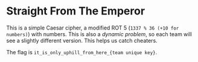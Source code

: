 # Straight From The Emperor

This is a simple Caesar cipher, a modified ROT 5 (`1337 % 36 (+10 for numbers)`) with numbers. This is also a _dynamic problem_, so each team will see a slightly different version. This helps us catch cheaters.

The flag is `it_is_only_uphill_from_here_{team unique key}`.
